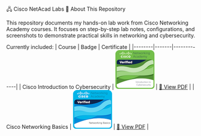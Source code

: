 🖧 Cisco NetAcad Labs
📘 About This Repository

This repository documents my hands-on lab work from Cisco Networking Academy courses.
It focuses on step-by-step lab notes, configurations, and screenshots to demonstrate practical skills in networking and cybersecurity.

Currently included:
| Course | Badge | Certificate |
|--------|-------|-------------|
| Cisco Introduction to Cybersecurity | <img src="badges/intro.png" width="104"> | [📄 View PDF](Certificates/Introduction%20to%20Cybersecurity.pdf) |
| Cisco Networking Basics | <img src="badges/networking.png" width="104"> | [📄 View PDF](Certificates/Networking%20Basics.pdf) |
